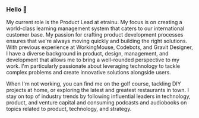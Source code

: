 ### Hello 👋

My current role is the Product Lead at etrainu. My focus is on creating a world-class learning management system that caters to our international customer base. My passion for crafting product development processes ensures that we're always moving quickly and building the right solutions. With previous experience at WorkingMouse, Codebots, and Gravit Designer, I have a diverse background in product, design, management, and development that allows me to bring a well-rounded perspective to my work. I'm particularly passionate about leveraging technology to tackle complex problems and create innovative solutions alongside users.

When I'm not working, you can find me on the golf course, tackling DIY projects at home, or exploring the latest and greatest restaurants in town. I stay on top of industry trends by following influential leaders in technology, product, and venture capital and consuming podcasts and audiobooks on topics related to product, technology, and strategy.
